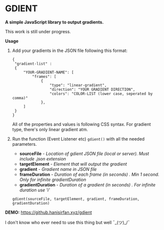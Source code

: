 # GDIENT

**A simple JavaScript library to output gradients.**

This work is still under progress.

**Usage**
1. Add your gradients in the JSON file following this format:
   ```
   {
    "gradient-list" : 
    {
        "YOUR-GRADIENT-NAME": [
            "frames": [
                {   
                    "type": "linear-gradient",
                    "direction": "YOUR GRADIENT DIRECTION",
                    "colors": "COLOR-LIST (lower case, seperated by comma)"
                },
        ]
    }
   }
   ```
   All of the properties and values is following CSS syntax.
   For gradient type, there's only linear gradient atm.


2. Run the function (Event Listener etc) `gdient()` with all the needed parameters.

    - **sourceFile** - *Location of gdient JSON file (local or server). Must include .json extension*
    - **targetElement** - *Element that will output the gradient*
    - **gradient** - *Gradient name in JSON file*
    - **frameDuration** - *Duration of each frame (in seconds) . Min 1 second. Only for infinite gradientDuration*
    - **gradientDuration** - *Duration of a gradient (in seconds) . For infinite duration use 'i'*

    `gdient(sourceFile, targetElement, gradient, frameDuration, gradientDuration)`


**DEMO:** https://github.hanisirfan.xyz/gdient

I don't know who ever need to use this thing but well ¯\_(ツ)_/¯